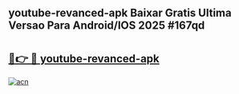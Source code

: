 ## youtube-revanced-apk Baixar Gratis Ultima Versao Para Android/IOS 2025 #167qd

# <h2><a href="https://ainizakaria.my?title=youtube-revanced-apk&ref=20M">🔗👉 🔴 youtube-revanced-apk</a></h2>

[![acn](https://github.com/user-attachments/assets/0f9c940e-d8b0-45ae-aac7-cd30a18b3e1c)](https://ainizakaria.my?title=youtube-revanced-apk&ref=20M)

